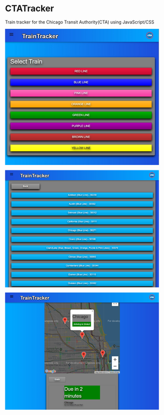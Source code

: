 # CTATracker
 Train tracker for the Chicago Transit Authority(CTA) using JavaScript/CSS

![Main Selection Screen](mainselectionscreen.png?raw=true "Main Selection Screen")

![Stop Selection Screen](stopselectionscreen.png?raw=true "Stop Selection Screen")

![Stop Details Screen](stopdetails.png?raw=true "Stop Details Screen")